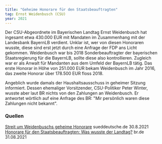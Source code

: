 ```yaml
---
title: "Geheime Honorare für den Staatsbeauftragten"
tag: Ernst Weidenbusch (CSU)
year: 2021
---
```


Der CSU-Abgeordnete im Bayerischen Landtag Ernst Weidenbusch hat ingesamt etwa 430.000 EUR mit Mandaten im Zusammenhang
mit der Landesbank BayernLB verdient. Unklar ist, wer von diesen Honoraren wusste, diese sind erst jetzt durch eine Anfrage der
FDP ans Licht gekommen. Weidenbusch war bis 2018 Sonderbeauftragter der bayerischen Staatsregierung für die BayernLB, sollte diese
also kontrollieren. Zugleich war er als Anwalt für Mandanten aus dem Umfeld der BayernLB tätig. Das erste Honorar in Höhe von
251.000 EUR bekam Weidenbusch im Jahr 2016, das zweite Honorar über 178.500 EUR floss 2018.

Angeblich wurde damals der Haushaltsausschuss in geheimer Sitzung informiert. Dessen ehemaliger Vorsitzender, CSU-Politiker Peter Winter,
wusste aber laut BR nichts von den Zahlungen an Weidenbusch. Er antwortet wörtlich auf eine Anfrage des BR:
"Mir persönlich waren diese Zahlungen nicht bekannt".

<!--more-->

### Quellen

[Streit um Weidenbuschs geheime Honorare][sz] sueddeutsche.de 30.8.2021  
[Honorare für den Staatsbeauftragten: Was wusste der Landtag?][br] br.de 31.08.2021  

[br]: https://www.br.de/nachrichten/bayern/honorare-fuer-den-staatsbeauftragten-was-wusste-der-landtag,ShfSHuN
[sz]: https://www.sueddeutsche.de/bayern/bayern-politik-weidenbusch-csu-1.5395736
